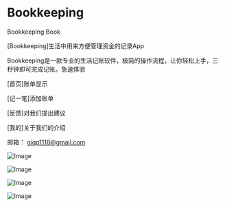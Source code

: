 # Bookkeeping
Bookkeeping Book

[Bookkeeping]生活中用来方便管理资金的记录App

Bookkeeping是一款专业的生活记账软件，极简的操作流程，让你轻松上手，三秒钟即可完成记账。急速体验

[首页]账单显示

[记一笔]添加账单

[反馈]对我们提出建议

[我的]关于我们的介绍



邮箱： gjqp1118@gmail.com




![Image](https://github.com/yuxiaohui6/Bookkeeping/blob/master/images/Simulator%20Screen%20Shot%20-%20iPhone%20Xs%20Max%20-%202019-09-17%20at%2012.54.00.png)

![Image](https://github.com/yuxiaohui6/Bookkeeping/blob/master/images/Simulator%20Screen%20Shot%20-%20iPhone%20Xs%20Max%20-%202019-09-17%20at%2012.54.04.png)

![Image](https://github.com/yuxiaohui6/Bookkeeping/blob/master/images/Simulator%20Screen%20Shot%20-%20iPhone%20Xs%20Max%20-%202019-09-17%20at%2012.54.07.png)

![Image](https://github.com/yuxiaohui6/Bookkeeping/blob/master/images/Simulator%20Screen%20Shot%20-%20iPhone%20Xs%20Max%20-%202019-09-17%20at%2012.54.10.png)

